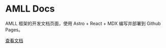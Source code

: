 # AMLL Docs

AMLL 框架的开发文档页面，使用 Astro + React + MDX 编写并部署到 Github Pages。

[查看文档](https://steve-xmh.github.io/applemusic-like-lyrics/zh-CN)
